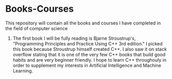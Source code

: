 # Books-Courses
This repository will contain all the books and courses I have completed in the field of computer science

1. The first book I will be fully reading is Bjarne Stroustrup's, "Programming Principles and Practice Using C++ 3rd edition." I picked this book because Stroustrup himself created C++. I also saw it on stack overflow stating that it is one of the very few C++ books that build good habits and are very beginner friendly. I hope to learn C++ throughouly in order to supplement my interests in Artificial Intelligence and Machine Learning. 
